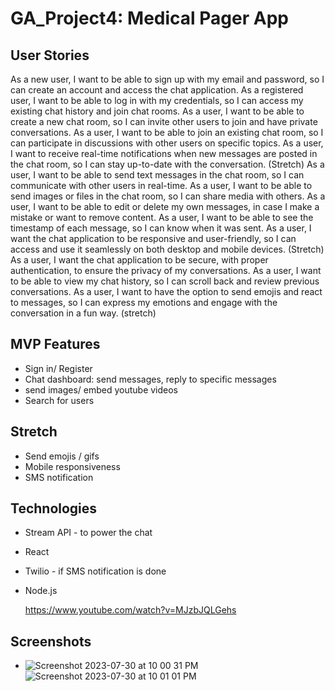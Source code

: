 # GA_Project4: Medical Pager App

## User Stories
As a new user, I want to be able to sign up with my email and password, so I can create an account and access the chat application.
As a registered user, I want to be able to log in with my credentials, so I can access my existing chat history and join chat rooms.
As a user, I want to be able to create a new chat room, so I can invite other users to join and have private conversations.
As a user, I want to be able to join an existing chat room, so I can participate in discussions with other users on specific topics.
As a user, I want to receive real-time notifications when new messages are posted in the chat room, so I can stay up-to-date with the conversation. (Stretch) 
As a user, I want to be able to send text messages in the chat room, so I can communicate with other users in real-time.
As a user, I want to be able to send images or files in the chat room, so I can share media with others.
As a user, I want to be able to edit or delete my own messages, in case I make a mistake or want to remove content.
As a user, I want to be able to see the timestamp of each message, so I can know when it was sent.
As a user, I want the chat application to be responsive and user-friendly, so I can access and use it seamlessly on both desktop and mobile devices. (Stretch)
As a user, I want the chat application to be secure, with proper authentication, to ensure the privacy of my conversations.
As a user, I want to be able to view my chat history, so I can scroll back and review previous conversations.
As a user, I want to have the option to send emojis and react to messages, so I can express my emotions and engage with the conversation in a fun way. (stretch)



## MVP Features 
- Sign in/ Register
- Chat dashboard: send messages, reply to specific messages
- send images/ embed youtube videos
- Search for users 

## Stretch 
- Send emojis / gifs
- Mobile responsiveness
- SMS notification

## Technologies 
- Stream API - to power the chat
- React
- Twilio - if SMS notification is done
- Node.js

  https://www.youtube.com/watch?v=MJzbJQLGehs


## Screenshots 
- ![Screenshot 2023-07-30 at 10 00 31 PM](https://github.com/sandyysh/GA_Project4/assets/129577719/8bf9ed6b-33e9-41f6-b1a4-a23cd4241909)
![Screenshot 2023-07-30 at 10 01 01 PM](https://github.com/sandyysh/GA_Project4/assets/129577719/2e1ff649-385f-4754-93fc-ca2278e6678d)
